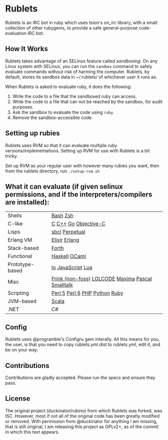 Rublets
=======

Rublets is an IRC bot in ruby which uses tsion's *on_irc* library, with a small collection of other rubygems, to provide a safe general-purpose code-evaluation IRC bot.

How It Works
------------

Rublets takes advantage of an SELinux feature called *sandboxing*. On any Linux system with SELinux, you can run the `sandbox` command to safely evaluate commands without risk of harming the computer. Rublets, by default, stores its sandbox data in ~/.rublets/ of whichever user it runs as.

When Rublets is asked to evaluate ruby, it does the following:

1. Write the code to a file that the sandboxed ruby can access.
2. Write the code to a file that can not be reached by the sandbox, for audit purposes.
3. Ask the sandbox to evaluate the code using `ruby`.
4. Remove the sandbox-accessible code.

Setting up rubies
-----------------

Rublets uses RVM so that it can evaluate multiple ruby versions/implementations. Setting up RVM for use with Rublets is a bit tricky.

Set up RVM as your regular user with however many rubies you want, then from the rublets directory, run `./setup-rvm.sh`

What it can evaluate (if given selinux permissions, and if the interpreters/compilers are installed):
-----------------------------------------------------------------------------------------------------


<table>
<tr>
  <td>Shells</td>
  <td>
    <a href="https://www.gnu.org/software/bash/">Bash</a>
    <a href="http://www.zsh.org/">Zsh</a>
  </td>
</tr>
<tr>
  <td>C-like</td>
  <td>
    <a href="http://gcc.gnu.org/">C</a>
    <a href="http://gcc.gnu.org/">C++</a>
    <a href="http://www.golang.org/">Go</a>
    <a href="http://gcc.gnu.org/">Objective-C</a>
  </td>
</tr>
<tr>
  <td>Lisps</td>
  <td>
    <a href="http://sbcl.org">sbcl</a>
    <a href="https://github.com/programble/perpetual">Perpetual</a>
  </td>
</tr>
<tr>
  <td>Erlang VM</td>
  <td>
    <a href="http://elixir-lang.org">Elixir</a>
    <a href="http://erlang.org">Erlang</a>
  </td>
</tr>
<tr>
  <td>Stack-based</td>
  <td>
    <a href="https://www.gnu.org/software/gforth/">Forth</a>
  </td>
</tr>
<tr>
  <td>Functional</td>
  <td>
    <a href="http://haskell.org">Haskell</a>
    <a href="http://caml.inria.fr/">OCaml</a>
  </td>
</tr>
<tr>
  <td>Prototype-based</td>
  <td>
    <a href="http://iolanguage.com">Io</a>
    <a href="https://developer.mozilla.org/en/JavaScript">JavaScript</a>
    <a href="http://lua.org">Lua</a>
  </td>
</tr>
<tr>
  <td>Misc</td>
  <td>
    <a href="https://futureboy.us/frinkdocs/">Frink (non-foss)</a>
    <a href="http://lolcode.com/">LOLCODE</a>
    <a href="http://maxima.sourceforge.net/">Maxima</a>
    <a href="http://www.freepascal.org/">Pascal</a>
    <a href="http://smalltalk.gnu.org">Smalltalk</a>
  </td>
</tr>
<tr>
  <td>Scripting</td>
  <td>
    <a href="http://www.perl.org">Perl 5</a>
    <a href="http://perl6.org">Perl 6</a>
    <a href="http://php.net">PHP</a>
    <a href="http://www.python.org">Python</a>
    <a href="http://www.ruby-lang.org">Ruby</a>
  </td>
</tr>
<tr>
  <td>JVM-based</td>
  <td>
    <a href="http://www.scala-lang.org">Scala</a>
  </td>
</tr>
<tr>
  <td>.NET</td>
  <td>
    C#
  </td>
</tr>
</table>

Config
------

Rublets uses @programble's Configru gem interally. All this means for you, the user, is that you need to copy rublets.yml.dist to rublets.yml, edit it, and be on your way.

Contributions
-------------

Contributions are gladly accepted. Please run the specs and ensure they pass.

License
-------

The original project (duckinator/rubino) from which Rublets was forked, was ISC.
However, most if not all of the original code has been greatly modified or removed.
With permission from @duckinator for anything I am missing, that is still original,
I am releasing this project as GPLv2+, as of the commit in which this text appears.
